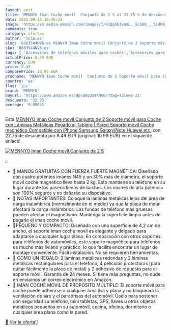 ```yaml
---
layout: post
title: 'MENNYO Iman Coche movil  Conjunto de 2 S al 22.75 % de descuento'
date: 2021-08-15 10:46:24
image: 'https://m.media-amazon.com/images/I/41QgSG3vomL._SL500_._SL400_.jpg'
comments: true
category: ofertas
author: 'tole.es'
slug: 'B083544NV6-es MENNYO Iman Coche movil Conjunto de 2 Soporte móvil para...'
sku: 'B083544NV6-es'
tags: [ 'Accesorios de teléfonos móviles para coches','Accesorios para móviles','Comunicación móvil y accesorios','Cunas de teléfonos móviles para coches','Electrónica','iphone','mennyo', ]
actualPrice: 8.49 EUR
currency: EUR
price: 8.49
comparePrice: 10.99 EUR
prodname: 'MENNYO Iman Coche movil  Conjunto de 2 Soporte móvil para Coche con Láminas Metálicas Pegado al Tablero | Pared Soporte movil Coche magnético Compatible con iPhone Samsung Galaxy/Note Huawei  etc.'
country: 'es'
flag: '🇪🇸'
brand: 'MENNYO'
buyurl: 'https://www.amazon.es/dp/B083544NV6/?tag=tolees-21'
descuento: '22.75'
average: '9.89625'
---
```


Está [MENNYO Iman Coche movil  Conjunto de 2 Soporte móvil para Coche con Láminas Metálicas Pegado al Tablero | Pared Soporte movil Coche magnético Compatible con iPhone Samsung Galaxy/Note Huawei  etc.](https://www.amazon.es/dp/B083544NV6/?tag=tolees-21) con 22.75 de descuento por 8.49 EUR (original: 10.99 EUR) en el siguiente enlace!

[![MENNYO Iman Coche movil  Conjunto de 2 S](https://m.media-amazon.com/images/I/41QgSG3vomL._SL500_._SL400_.jpg)](https://www.amazon.es/dp/B083544NV6/?tag=tolees-21)

ℹ️:

- 📱 MANOS GRATUITAS CON FUERZA FUERTE MAGNÉTICA: Diseñado con cuatro potentes imanes N45 y un 30% más de diámetro, el soporte movil coche magnético lleva hasta 2 kg. Esto mantiene su teléfono en su lugar durante los paseos llenos de baches. Los imanes de alta potencia son 100% seguros y no dañarán su dispositivo.
- 📱 NOTAS IMPORTANTES: Coloque la láminas metálicas lejos del área de carga inalámbrica (normalmente en el medio) ya que la placa de metal afectará la carga inalámbrica. Las fundas de teléfono más gruesas pueden afectar el magnetismo. Mantenga la superficie limpia antes de pegarle el iman coche movil.
- 📱PEQUEÑO Y COMPACTO: Diseñado con una superficie de 4,2 cm de ancho, el soporte Iman coche movil es elegante y delgado para adaptarse a cualquier lugar plano. En comparación con otros soportes para teléfonos de automóviles, este soporte magnético para teléfonos es mucho más liviano y práctico, lo que facilita encontrar un lugar de montaje conveniente. Fácil instalación. No se requieren herramientas.
- 🧲 COMO UN REGALO: 2 láminas metálicas redondas y 2 láminas metálicas rectangulares para el teléfono, 4 películas protectoras (para quitar fácilmente la placa de metal) y 2 adhesivo de repuesto para el soporte móvil. Garantía de 24 meses. Si tiene más preguntas, no dude en enviarnos un correo electrónico en Amazon.
- 🧲 IMAN COCHE MOVIL DE PROPÓSITO MÚLTIPLE: El soporte móvil para coche puede adherirse a cualquier área lisa y plana y no bloqueará la ventilación de aire y el parabrisas del automóvil. Úselo para sostener con seguridad su teléfono, mini tabletas, GPS, llaves u otros objetos metálicos pequeños en su automóvil, cocina, oficina, dormitorio o cualquier área plana como la pared.

[🛒 Ver la oferta!!](https://www.amazon.es/dp/B083544NV6/?tag=tolees-21)
